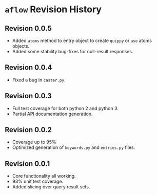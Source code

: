 # `aflow` Revision History

## Revision 0.0.5

- Added `atoms` method to entry object to create `quippy` or `ase` atoms objects.
- Added some stability bug-fixes for null-result responses.

## Revision 0.0.4

- Fixed a bug in `caster.py`.

## Revision 0.0.3

- Full test coverage for both python 2 and python 3.
- Partial API documentation generation.

## Revision 0.0.2

- Coverage up to 95%
- Optimized generation of `keywords.py` and `entries.py` files.

## Revision 0.0.1

- Core functionality all working.
- 93% unit test coverage.
- Added slicing over query result sets.